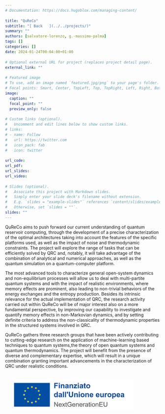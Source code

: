 ```yaml
---
# Documentation: https://docs.hugoblox.com/managing-content/

title: "QuReCo"
subtitle: "[ Back   ](../../projects/)"
summary: ""
authors: [salvatore-lorenzo, g.-massimo-palma]
tags: []
categories: []
date: 2024-01-24T00:04:00+01:00

# Optional external URL for project (replaces project detail page).
external_link: ""

# Featured image
# To use, add an image named `featured.jpg/png` to your page's folder.
# Focal points: Smart, Center, TopLeft, Top, TopRight, Left, Right, BottomLeft, Bottom, BottomRight.
image:
  caption: ""
  focal_point: ""
  preview_only: false

# Custom links (optional).
#   Uncomment and edit lines below to show custom links.
# links:
# - name: Follow
#   url: https://twitter.com
#   icon_pack: fab
#   icon: twitter

url_code: 
url_pdf: 
url_slides: 
url_video: 

# Slides (optional).
#   Associate this project with Markdown slides.
#   Simply enter your slide deck's filename without extension.
#   E.g. `slides = "example-slides"` references `content/slides/example-slides.md`.
#   Otherwise, set `slides = ""`.
slides: ""
---
```

<html lang="en">
        <body>
          <!-- <img src="PastedGraphic-5.png" align="right" hspace="20" vspace="20" width="400" /> -->
          <p>
          QuReCo aims to push forward our current understanding of quantum reservoir computing, through the development of a precise characterization of the optimal architectures taking into account the features of the specific platforms used, as well as the impact of noise and thermodynamic constraints. The project will explore the range of tasks that can be efficiently solved by QRC and, notably, it will take advantage of the combination of analytical and numerical approaches, as well as the quantum simulation on a quantum-computer platform. 
          <p>
          The most advanced tools to characterize general open-system dynamics and non-equilibrium processes will allow us to deal with multi-partite quantum systems and with the impact of realistic environments, where memory effects are prominent, also leading to non-trivial behaviors of the energy exchanges and the entropy production. Besides its intrinsic relevance for the actual implementation of QRC, the research activity carried out within QuReCo will be of major interest also on a more fundamental perspective, by improving our capability to investigate and quantify memory effects in non-Markovian dynamics, and by setting definite criteria to address the non-classicality of thermodynamic properties in the structured systems involved in QRC. 
          <p>
          QuReCo gathers three research groups that have been actively contributing to cutting-edge research on the application of machine-learning based techniques to quantum systems,the theory of open quantum systems and quantum thermodynamics. The project will benefit from the presence of diverse and complementary expertise, which will result in a unique combination granting important advancements in the characterization of QRC under realistic conditions.
          </p>
          <img src="finanziato_next.png" align="center" hspace="20" vspace="20" width="400" /> 
        </body>
        </html> 